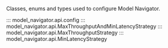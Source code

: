 <!--
Copyright (c) 2021-2023, NVIDIA CORPORATION. All rights reserved.

Licensed under the Apache License, Version 2.0 (the "License");
you may not use this file except in compliance with the License.
You may obtain a copy of the License at

    http://www.apache.org/licenses/LICENSE-2.0

Unless required by applicable law or agreed to in writing, software
distributed under the License is distributed on an "AS IS" BASIS,
WITHOUT WARRANTIES OR CONDITIONS OF ANY KIND, either express or implied.
See the License for the specific language governing permissions and
limitations under the License.
-->

Classes, enums and types used to configure Model Navigator.

::: model_navigator.api.config
::: model_navigator.api.MaxThroughputAndMinLatencyStrategy
::: model_navigator.api.MaxThroughputStrategy
::: model_navigator.api.MinLatencyStrategy